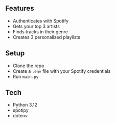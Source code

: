  ## Features
- Authenticates with Spotify
- Gets your top 3 artists
- Finds tracks in their genre
- Creates 3 personalized playlists

## Setup
- Clone the repo
- Create a `.env` file with your Spotify credentials
- Run `main.py`

## Tech
- Python 3.12
- spotipy
- dotenv
